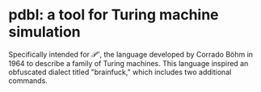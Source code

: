 # pdbl: a tool for Turing machine simulation

Specifically intended for 𝒫″, the language developed by Corrado Böhm in 1964 to
describe a family of Turing machines. This language inspired an obfuscated
dialect titled "brainfuck," which includes two additional commands.
